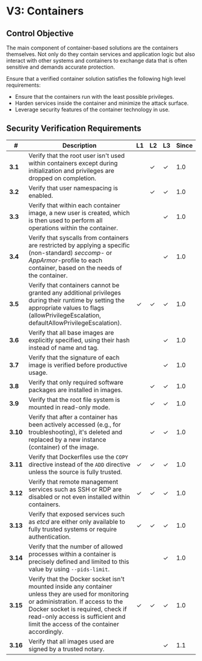 # V3: Containers

## Control Objective

The main component of container-based solutions are the containers themselves. Not only do they contain services and application logic but also interact with other systems and containers to exchange data that is often sensitive and demands accurate protection.

Ensure that a verified container solution satisfies the following high level requirements:

* Ensure that the containers run with the least possible privileges.
* Harden services inside the container and minimize the attack surface.
* Leverage security features of the container technology in use.

## Security Verification Requirements

| # | Description | L1 | L2 | L3 | Since |
| --- | --- | --- | --- | -- | -- |
| **3.1** | Verify that the root user isn't used within containers except during initialization and privileges are dropped on completion. |  | ✓ | ✓ | 1.0 |
| **3.2** | Verify that user namespacing is enabled. |  | ✓ | ✓ | 1.0 |
| **3.3** | Verify that within each container image, a new user is created, which is then used to perform all operations within the container. |  |  | ✓ | 1.0 |
| **3.4** | Verify that syscalls from containers are restricted by applying a specific (non-standard) _seccomp_- or _AppArmor_-profile to each container, based on the needs of the container. |  |  | ✓ | 1.0 |
| **3.5** | Verify that containers cannot be granted any additional privileges during their runtime by setting the appropriate values to flags (allowPrivilegeEscalation, defaultAllowPrivilegeEscalation). | ✓ | ✓ | ✓ | 1.0 |
| **3.6** | Verify that all base images are explicitly specified, using their hash instead of name and tag. |  |  | ✓ | 1.0 |
| **3.7** | Verify that the signature of each image is verified before productive usage. | |  | ✓ | 1.0 |
| **3.8** | Verify that only required software packages are installed in images. |  | ✓ | ✓ | 1.0 |
| **3.9** | Verify that the root file system is mounted in read-only mode. |  | ✓ | ✓ | 1.0 |
| **3.10** | Verify that after a container has been actively accessed (e.g., for troubleshooting), it's deleted and replaced by a new instance (container) of the image. |  | ✓ | ✓ | 1.0 |
| **3.11** | Verify that Dockerfiles use the `COPY` directive instead of the `ADD` directive unless the source is fully trusted. | ✓ | ✓ | ✓ | 1.0 |
| **3.12** | Verify that remote management services such as SSH or RDP are disabled or not even installed within containers. | ✓ | ✓ | ✓ | 1.0 |
| **3.13** | Verify that exposed services such as _etcd_ are either only available to fully trusted systems or require authentication. | ✓ | ✓ | ✓ | 1.0 |
| **3.14** | Verify that the number of allowed processes within a container is precisely defined and limited to this value by using `--pids-limit`. | | | ✓ | 1.0 |
| **3.15** | Verify that the Docker socket isn't mounted inside any container unless they are used for monitoring or administration. If access to the Docker socket is required, check if read-only access is sufficient and limit the access of the container accordingly. | ✓ | ✓ | ✓ | 1.0 |
| **3.16** | Verify that all images used are signed by a trusted notary. |  |  | ✓ | 1.1 |